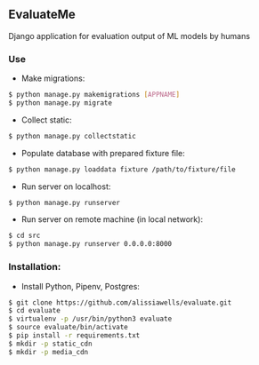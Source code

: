 ## EvaluateMe
Django application for evaluation output of ML models by humans

### Use

* Make migrations: 
```sh
$ python manage.py makemigrations [APPNAME]
$ python manage.py migrate
```

* Collect static:
```sh
$ python manage.py collectstatic
```

* Populate database with prepared fixture file:
```sh
$ python manage.py loaddata fixture /path/to/fixture/file
```

* Run server on localhost:
```sh
$ python manage.py runserver
```

* Run server on remote machine (in local network):
```sh
$ cd src
$ python manage.py runserver 0.0.0.0:8000
```

### Installation:
* Install Python, Pipenv, Postgres:
```sh
$ git clone https://github.com/alissiawells/evaluate.git
$ cd evaluate
$ virtualenv -p /usr/bin/python3 evaluate
$ source evaluate/bin/activate
$ pip install -r requirements.txt
$ mkdir -p static_cdn
$ mkdir -p media_cdn
```
